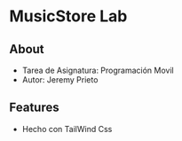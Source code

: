 # MusicStore Lab

## About

- Tarea de Asignatura: Programación Movil
- Autor: Jeremy Prieto

## Features

- Hecho con TailWind Css
